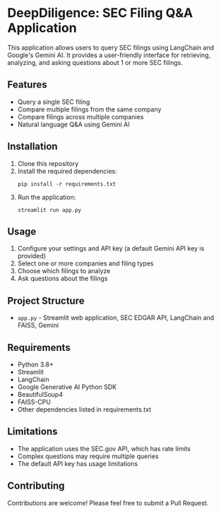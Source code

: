 # DeepDiligence: SEC Filing Q&A Application

This application allows users to query SEC filings using LangChain and Google's Gemini AI. It provides a user-friendly interface for retrieving, analyzing, and asking questions about 1 or more SEC filings.

## Features

- Query a single SEC filing
- Compare multiple filings from the same company
- Compare filings across multiple companies
- Natural language Q&A using Gemini AI

## Installation

1. Clone this repository
2. Install the required dependencies:
   ```
   pip install -r requirements.txt
   ```
3. Run the application:
   ```
   streamlit run app.py
   ```

## Usage

1. Configure your settings and API key (a default Gemini API key is provided)
2. Select one or more companies and filing types
3. Choose which filings to analyze
4. Ask questions about the filings

## Project Structure

- `app.py` - Streamlit web application, SEC EDGAR API, LangChain and FAISS, Gemini

## Requirements

- Python 3.8+
- Streamlit
- LangChain
- Google Generative AI Python SDK
- BeautifulSoup4
- FAISS-CPU
- Other dependencies listed in requirements.txt

## Limitations

- The application uses the SEC.gov API, which has rate limits
- Complex questions may require multiple queries
- The default API key has usage limitations

## Contributing

Contributions are welcome! Please feel free to submit a Pull Request.

